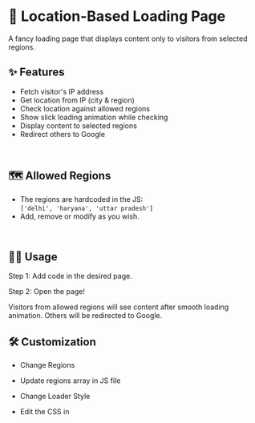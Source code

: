 # 📍 Location-Based Loading Page

A fancy loading page that displays content only to visitors from selected regions. 


## ✨ Features   

- Fetch visitor's IP address
- Get location from IP (city & region) 
- Check location against allowed regions
- Show slick loading animation while checking 
- Display content to selected regions   
- Redirect others to Google   

<br>
 

## 🗺 Allowed Regions  

- The regions are hardcoded in the JS:<br>
```['delhi', 'haryana', 'uttar pradesh']```<br>
- Add, remove or modify as you wish.

<br>

## 🧑‍💼 Usage


Step 1: Add code in the desired page.

Step 2: Open the page!

Visitors from allowed regions will see content after smooth loading animation.
Others will be redirected to Google.
<br>
## 🛠️ Customization
- Change Regions

- Update regions array in JS file
- Change Loader Style

- Edit the CSS in <style> tag
<br>

## 📄 License
This project is licensed under the Apache License 2.0. See the [LICENSE](LICENSE) file for details.

## 🙌 Credits
- IP Address API: [ipify](https://www.ipify.org/)
- Location API: [ipapi](https://ipapi.co/)

Made with ❤️ by [Harshit Shrivastav](https://github.com/Harshit-shrivastav)

